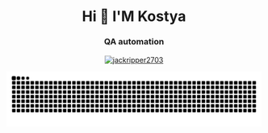 <h1 align="center">Hi 👋 I'M Kostya</h1>
<h3 align="center">QA automation</h3>

<p align="center">
<a href="https://www.codewars.com/users/jackripper2703" target="blank"><img align="center" src="https://www.codewars.com/users/jackripper2703/badges/large" alt="jackripper2703"/></a>
</p>

![Snake animation](https://raw.githubusercontent.com/Sad-Jack/Sad-Jack/output/github-contribution-grid-snake-dark.svg)
